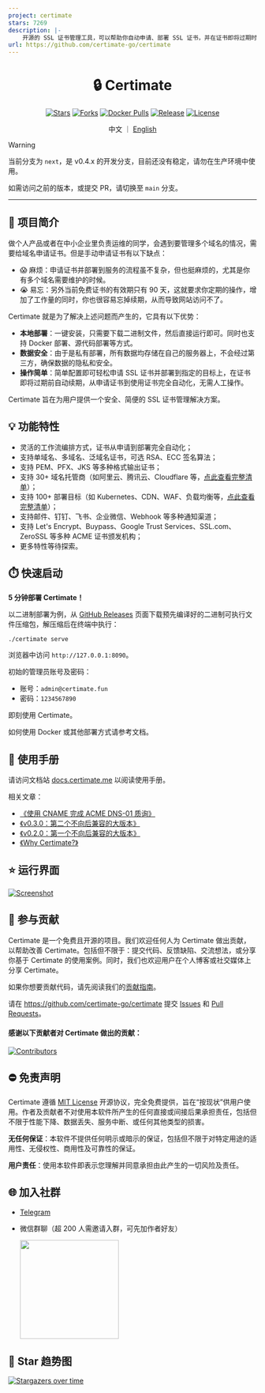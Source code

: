 ```yaml
---
project: certimate
stars: 7269
description: |-
    开源的 SSL 证书管理工具，可以帮助你自动申请、部署 SSL 证书，并在证书即将过期时自动续期。An open-source SSL certificate management tool that helps you automatically apply for and deploy SSL certificates, as well as automatically renew them when they are about to expire.
url: https://github.com/certimate-go/certimate
---
```


<h1 align="center">🔒 Certimate</h1>

<div align="center">

[![Stars](https://img.shields.io/github/stars/certimate-go/certimate?style=flat)](https://github.com/certimate-go/certimate)
[![Forks](https://img.shields.io/github/forks/certimate-go/certimate?style=flat)](https://github.com/certimate-go/certimate)
[![Docker Pulls](https://img.shields.io/docker/pulls/certimate/certimate?style=flat)](https://hub.docker.com/r/certimate/certimate)
[![Release](https://img.shields.io/github/v/release/certimate-go/certimate?style=flat&sort=semver)](https://github.com/certimate-go/certimate/releases)
[![License](https://img.shields.io/github/license/certimate-go/certimate?style=flat)](https://mit-license.org/)

</div>

<div align="center">

中文 ｜ [English](README_EN.md)

</div>

> [!WARNING]
> 当前分支为 `next`，是 v0.4.x 的开发分支，目前还没有稳定，请勿在生产环境中使用。
>
> 如需访问之前的版本，或提交 PR，请切换至 `main` 分支。

---

## 🚩 项目简介

做个人产品或者在中小企业里负责运维的同学，会遇到要管理多个域名的情况，需要给域名申请证书。但是手动申请证书有以下缺点：

- 😱 麻烦：申请证书并部署到服务的流程虽不复杂，但也挺麻烦的，尤其是你有多个域名需要维护的时候。
- 😭 易忘：另外当前免费证书的有效期只有 90 天，这就要求你定期的操作，增加了工作量的同时，你也很容易忘掉续期，从而导致网站访问不了。

Certimate 就是为了解决上述问题而产生的，它具有以下优势：

- **本地部署**：一键安装，只需要下载二进制文件，然后直接运行即可。同时也支持 Docker 部署、源代码部署等方式。​
- **数据安全**：由于是私有部署，所有数据均存储在自己的服务器上，不会经过第三方，确保数据的隐私和安全。​
- **操作简单**：简单配置即可轻松申请 SSL 证书并部署到指定的目标上，在证书即将过期前自动续期，从申请证书到使用证书完全自动化，无需人工操作。​

Certimate 旨在为用户提供一个安全、简便的 SSL 证书管理解决方案。

## 💡 功能特性

- 灵活的工作流编排方式，证书从申请到部署完全自动化；
- 支持单域名、多域名、泛域名证书，可选 RSA、ECC 签名算法；
- 支持 PEM、PFX、JKS 等多种格式输出证书；
- 支持 30+ 域名托管商（如阿里云、腾讯云、Cloudflare 等，[点此查看完整清单](https://docs.certimate.me/docs/reference/providers#supported-dns-providers)）；
- 支持 100+ 部署目标（如 Kubernetes、CDN、WAF、负载均衡等，[点此查看完整清单](https://docs.certimate.me/docs/reference/providers#supported-hosting-providers)）；
- 支持邮件、钉钉、飞书、企业微信、Webhook 等多种通知渠道；
- 支持 Let's Encrypt、Buypass、Google Trust Services、SSL.com、ZeroSSL 等多种 ACME 证书颁发机构；
- 更多特性等待探索。

## ⏱️ 快速启动

**5 分钟部署 Certimate！**

以二进制部署为例，从 [GitHub Releases](https://github.com/certimate-go/certimate/releases) 页面下载预先编译好的二进制可执行文件压缩包，解压缩后在终端中执行：

```bash
./certimate serve
```

浏览器中访问 `http://127.0.0.1:8090`。

初始的管理员账号及密码：

- 账号：`admin@certimate.fun`
- 密码：`1234567890`

即刻使用 Certimate。

如何使用 Docker 或其他部署方式请参考文档。

## 📄 使用手册

请访问文档站 [docs.certimate.me](https://docs.certimate.me/) 以阅读使用手册。

相关文章：

- [《使用 CNAME 完成 ACME DNS-01 质询》](https://docs.certimate.me/blog/cname)
- [《v0.3.0：第二个不向后兼容的大版本》](https://docs.certimate.me/blog/v0.3.0)
- [《v0.2.0：第一个不向后兼容的大版本》](https://docs.certimate.me/blog/v0.2.0)
- [《Why Certimate?》](https://docs.certimate.me/blog/why-certimate)

## ⭐ 运行界面

[![Screenshot](https://i.imgur.com/4DAUKEE.gif)](https://www.bilibili.com/video/BV1xockeZEm2)

## 🤝 参与贡献

Certimate 是一个免费且开源的项目。我们欢迎任何人为 Certimate 做出贡献，以帮助改善 Certimate。包括但不限于：提交代码、反馈缺陷、交流想法，或分享你基于 Certimate 的使用案例。同时，我们也欢迎用户在个人博客或社交媒体上分享 Certimate。

如果你想要贡献代码，请先阅读我们的[贡献指南](./CONTRIBUTING.md)。

请在 https://github.com/certimate-go/certimate 提交 [Issues](https://github.com/certimate-go/certimate/issues) 和 [Pull Requests](https://github.com/certimate-go/certimate/pulls)。

#### 感谢以下贡献者对 Certimate 做出的贡献：

[![Contributors](https://contrib.rocks/image?repo=certimate-go/certimate)](https://github.com/certimate-go/certimate/graphs/contributors)

## ⛔ 免责声明

Certimate 遵循 [MIT License](https://opensource.org/licenses/MIT) 开源协议，完全免费提供，旨在“按现状”供用户使用。作者及贡献者不对使用本软件所产生的任何直接或间接后果承担责任，包括但不限于性能下降、数据丢失、服务中断、或任何其他类型的损害。

**无任何保证**：本软件不提供任何明示或暗示的保证，包括但不限于对特定用途的适用性、无侵权性、商用性及可靠性的保证。

**用户责任**：使用本软件即表示您理解并同意承担由此产生的一切风险及责任。

## 🌐 加入社群

- [Telegram](https://t.me/+ZXphsppxUg41YmVl)
- 微信群聊（超 200 人需邀请入群，可先加作者好友）

  <img src="https://i.imgur.com/8xwsLTA.png" width="200"/>

## 🚀 Star 趋势图

[![Stargazers over time](https://starchart.cc/certimate-go/certimate.svg?variant=adaptive)](https://starchart.cc/certimate-go/certimate)

